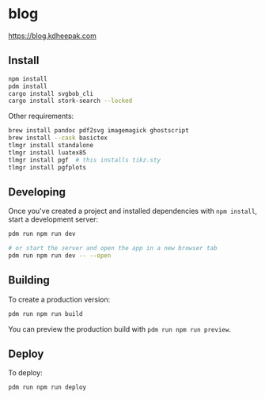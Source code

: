 # blog

<https://blog.kdheepak.com>

## Install

```bash
npm install
pdm install
cargo install svgbob_cli
cargo install stork-search --locked
```

Other requirements:

```bash
brew install pandoc pdf2svg imagemagick ghostscript
brew install --cask basictex
tlmgr install standalone
tlmgr install luatex85
tlmgr install pgf  # this installs tikz.sty
tlmgr install pgfplots
```

## Developing

Once you've created a project and installed dependencies with `npm install`, start a development server:

```bash
pdm run npm run dev

# or start the server and open the app in a new browser tab
pdm run npm run dev -- --open
```

## Building

To create a production version:

```bash
pdm run npm run build
```

You can preview the production build with `pdm run npm run preview`.

## Deploy

To deploy:

```bash
pdm run npm run deploy
```

